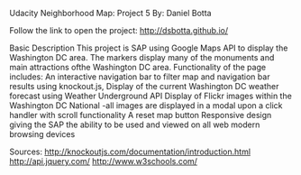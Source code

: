 Udacity Neighborhood Map: Project 5
By: Daniel Botta

Follow the link to open the project:
http://dsbotta.github.io/

Basic Description
This project is SAP using Google Maps API to display the Washington DC area.
The markers display many of the monuments and main attractions ofthe Washington DC area.
Functionality of the page includes: 
	An interactive navigation bar to filter map and navigation bar results using knockout.js,
	Display of the current Washington DC weather forecast using Weather Underground API
	Display of Flickr images within the Washington DC National
		-all images are displayed in a modal upon a click handler with scroll functionality
	A reset map button
	Responsive design giving the SAP the ability to be used and viewed on all web modern browsing devices

Sources:
http://knockoutjs.com/documentation/introduction.html
http://api.jquery.com/
http://www.w3schools.com/

